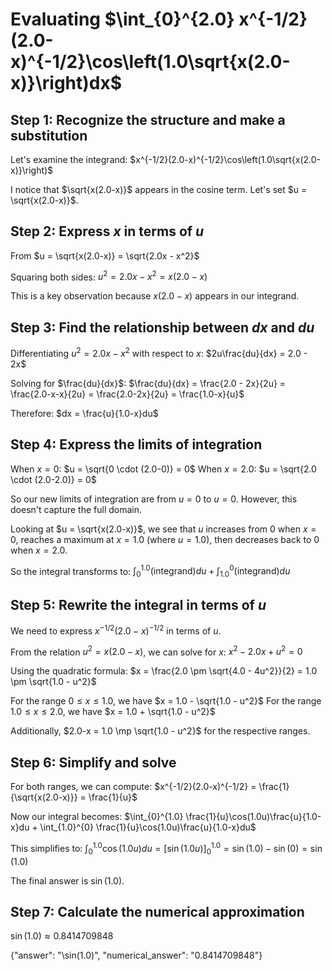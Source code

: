 # Evaluating $\int_{0}^{2.0} x^{-1/2}(2.0-x)^{-1/2}\cos\left(1.0\sqrt{x(2.0-x)}\right)dx$

## Step 1: Recognize the structure and make a substitution
Let's examine the integrand: $x^{-1/2}(2.0-x)^{-1/2}\cos\left(1.0\sqrt{x(2.0-x)}\right)$

I notice that $\sqrt{x(2.0-x)}$ appears in the cosine term. Let's set $u = \sqrt{x(2.0-x)}$.

## Step 2: Express $x$ in terms of $u$
From $u = \sqrt{x(2.0-x)} = \sqrt{2.0x - x^2}$

Squaring both sides: $u^2 = 2.0x - x^2 = x(2.0-x)$

This is a key observation because $x(2.0-x)$ appears in our integrand.

## Step 3: Find the relationship between $dx$ and $du$
Differentiating $u^2 = 2.0x - x^2$ with respect to $x$:
$2u\frac{du}{dx} = 2.0 - 2x$

Solving for $\frac{du}{dx}$:
$\frac{du}{dx} = \frac{2.0 - 2x}{2u} = \frac{2.0-x-x}{2u} = \frac{2.0-2x}{2u} = \frac{1.0-x}{u}$

Therefore:
$dx = \frac{u}{1.0-x}du$

## Step 4: Express the limits of integration
When $x = 0$: $u = \sqrt{0 \cdot (2.0-0)} = 0$
When $x = 2.0$: $u = \sqrt{2.0 \cdot (2.0-2.0)} = 0$

So our new limits of integration are from $u = 0$ to $u = 0$. However, this doesn't capture the full domain. 

Looking at $u = \sqrt{x(2.0-x)}$, we see that $u$ increases from $0$ when $x = 0$, reaches a maximum at $x = 1.0$ (where $u = 1.0$), then decreases back to $0$ when $x = 2.0$.

So the integral transforms to:
$\int_{0}^{1.0} (\text{integrand})du + \int_{1.0}^{0} (\text{integrand})du$

## Step 5: Rewrite the integral in terms of $u$
We need to express $x^{-1/2}(2.0-x)^{-1/2}$ in terms of $u$.

From the relation $u^2 = x(2.0-x)$, we can solve for $x$:
$x^2 - 2.0x + u^2 = 0$

Using the quadratic formula:
$x = \frac{2.0 \pm \sqrt{4.0 - 4u^2}}{2} = 1.0 \pm \sqrt{1.0 - u^2}$

For the range $0 \leq x \leq 1.0$, we have $x = 1.0 - \sqrt{1.0 - u^2}$
For the range $1.0 \leq x \leq 2.0$, we have $x = 1.0 + \sqrt{1.0 - u^2}$

Additionally, $2.0-x = 1.0 \mp \sqrt{1.0 - u^2}$ for the respective ranges.

## Step 6: Simplify and solve
For both ranges, we can compute:
$x^{-1/2}(2.0-x)^{-1/2} = \frac{1}{\sqrt{x(2.0-x)}} = \frac{1}{u}$

Now our integral becomes:
$\int_{0}^{1.0} \frac{1}{u}\cos(1.0u)\frac{u}{1.0-x}du + \int_{1.0}^{0} \frac{1}{u}\cos(1.0u)\frac{u}{1.0-x}du$

This simplifies to:
$\int_{0}^{1.0} \cos(1.0u)du = [\sin(1.0u)]_{0}^{1.0} = \sin(1.0) - \sin(0) = \sin(1.0)$

The final answer is $\sin(1.0)$.

## Step 7: Calculate the numerical approximation
$\sin(1.0) \approx 0.8414709848$

{"answer": "\sin(1.0)", "numerical_answer": "0.8414709848"}